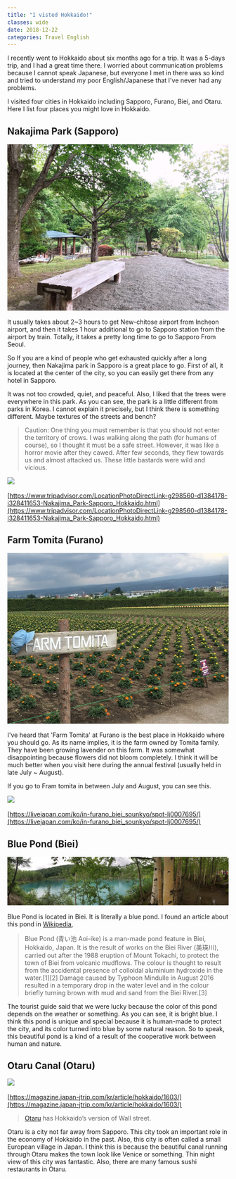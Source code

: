 ```yaml
---
title: "I visted Hokkaido!"
classes: wide
date: 2018-12-22
categories: Travel English
---
```


I recently went to Hokkaido about six months ago for a trip. It was a 5-days trip, and I had a great time there. I worried about communication problems because I cannot speak Japanese, but everyone I met in there was so kind and tried to understand my poor English/Japanese that I've never had any problems.

I visited four cities in Hokkaido including Sapporo, Furano, Biei, and Otaru. Here I list four places you might love in Hokkaido.

## Nakajima Park (Sapporo)

![](/assets/travel/Untitled-39eb5f6d-7a00-417c-ac4f-b5f8039a6a50.png)

It usually takes about 2~3 hours to get New-chitose airport from Incheon airport, and then it takes 1 hour additional to go to Sapporo station from the airport by train. Totally, it takes a pretty long time to go to Sapporo From Seoul.

So If you are a kind of people who get exhausted quickly after a long journey, then Nakajima park in Sapporo is a great place to go. First of all, it is located at the center of the city, so you can easily get there from any hotel in Sapporo. 

It was not too crowded, quiet, and peaceful. Also, I liked that the trees were everywhere in this park.  As you can see, the park is a little different from parks in Korea. I cannot explain it precisely, but I think there is something different. Maybe textures of the streets and bench?

> Caution: One thing you must remember is that you should not enter the territory of crows. I was walking along the path (for humans of course), so I thought it must be a safe street. However, it was like a horror movie after they cawed. After few seconds, they flew towards us and almost attacked us. These little bastards were wild and vicious.

![](https://media-cdn.tripadvisor.com/media/photo-s/13/93/2a/05/these-guys-will-pester.jpg)

[https://www.tripadvisor.com/LocationPhotoDirectLink-g298560-d1384178-i328411653-Nakajima_Park-Sapporo_Hokkaido.html](https://www.tripadvisor.com/LocationPhotoDirectLink-g298560-d1384178-i328411653-Nakajima_Park-Sapporo_Hokkaido.html)

## Farm Tomita (Furano)

![](/assets/travel/Untitled-cd39ecdf-ea89-4fd3-bce1-2db2d569568e.png)

I've heard that 'Farm Tomita' at Furano is the best place in Hokkaido where you should go. As its name implies, it is the farm owned by Tomita family. They have been growing lavender on this farm. It was somewhat disappointing because flowers did not bloom completely. I think it will be much better when you visit here during the annual festival (usually held in late July ~ August).

If you go to Fram tomita in between July and August, you can see this.

![](https://c-lj.gnst.jp/public/img/spot/lj/00/07/lj0007695/lj0007695_5b16083824004_main.jpg?20181018112615)

[https://livejapan.com/ko/in-furano_biei_sounkyo/spot-lj0007695/](https://livejapan.com/ko/in-furano_biei_sounkyo/spot-lj0007695/)

## Blue Pond (Biei)

![](/assets/travel/Untitled-e5d28a10-e330-4b9e-972c-185f171b91bc.png)

Blue Pond is located in Biei. It is literally a blue pond. I found an article about this pond in [Wikipedia](https://en.wikipedia.org/wiki/Blue_Pond_(Biei)), 

> Blue Pond (青い池 Aoi-ike) is a man-made pond feature in Biei, Hokkaido, Japan. It is the result of works on the Biei River (美瑛川), carried out after the 1988 eruption of Mount Tokachi, to protect the town of Biei from volcanic mudflows. The colour is thought to result from the accidental presence of colloidal aluminium hydroxide in the water.[1][2] Damage caused by Typhoon Mindulle in August 2016 resulted in a temporary drop in the water level and in the colour briefly turning brown with mud and sand from the Biei River.[3]

The tourist guide said that we were lucky because the color of this pond depends on the weather or something. As you can see, it is bright blue. I think this pond is unique and special because it is human-made to protect the city, and its color turned into blue by some natural reason. So to speak, this beautiful pond is a kind of a result of the cooperative work between human and nature.

## Otaru Canal (Otaru)


![](https://magazine.japan-jtrip.com/wp-content/uploads/2016/06/0231.jpg)

[https://magazine.japan-jtrip.com/kr/article/hokkaido/1603/](https://magazine.japan-jtrip.com/kr/article/hokkaido/1603/)

> [Otaru](https://tadaimajp.com/2015/01/otaru/) has Hokkaido’s version of Wall street.

Otaru is a city not far away from Sapporo. This city took an important role in the economy of Hokkaido in the past. Also, this city is often called a small European village in Japan. I think this is because the beautiful canal running through Otaru makes the town look like Venice or something. Thin night view of this city was fantastic. Also, there are many famous sushi restaurants in Otaru.